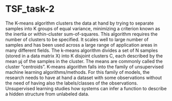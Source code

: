 # TSF_task-2
The K-means algorithm clusters the data at hand by trying to separate samples into K groups of equal variance, minimizing a criterion known as the inertia or within-cluster sum-of-squares. This algorithm requires the number of clusters to be specified. It scales well to large number of samples and has been used across a large range of application areas in many different fields.
The k-means algorithm divides a set of N samples (stored in a data matrix X) into K disjoint clusters C, each described by the mean μj of the samples in the cluster. The means are commonly called the cluster “centroids”.
K-means algorithm falls into the family of unsupervised machine learning algorithms/methods. For this family of models, the research needs to have at hand a dataset with some observations without the need of having also the labels/classes of the observations. Unsupervised learning studies how systems can infer a function to describe a hidden structure from unlabeled data.

